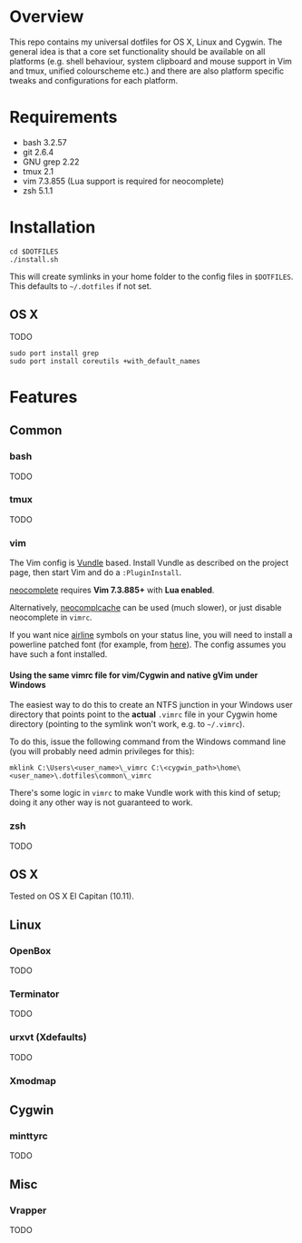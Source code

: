 # Overview

This repo contains my universal dotfiles for OS X, Linux and Cygwin.
The general idea is that a core set functionality should be available on all
platforms (e.g. shell behaviour, system clipboard and mouse support in Vim and
tmux, unified colourscheme etc.) and there are also platform specific
tweaks and configurations for each platform.


# Requirements

- bash 3.2.57
- git 2.6.4
- GNU grep 2.22
- tmux 2.1
- vim 7.3.855 (Lua support is required for neocomplete)
- zsh 5.1.1


# Installation

```
cd $DOTFILES
./install.sh
```

This will create symlinks in your home folder to the config files in
`$DOTFILES`. This defaults to `~/.dotfiles` if not set.


## OS X

TODO

```
sudo port install grep
sudo port install coreutils +with_default_names
```



# Features

## Common

### bash

TODO

### tmux

TODO

### vim

The Vim config is [Vundle](https://github.com/gmarik/Vundle.vim) based.
Install Vundle as described on the project page, then start Vim and do a
`:PluginInstall`.

[neocomplete](https://github.com/Shougo/neocomplete.vim) requires **Vim
7.3.885+** with **Lua enabled**.

Alternatively, [neocomplcache](https://github.com/Shougo/neocomplcache.vim)
can be used (much slower), or just disable neocomplete in `vimrc`.

If you want nice [airline](https://github.com/bling/vim-airline) symbols on
your status line, you will need to install a powerline patched font (for
example, from [here](https://github.com/Lokaltog/powerline-fonts)). The config
assumes you have such a font installed.

#### Using the same vimrc file for vim/Cygwin and native gVim under Windows

The easiest way to do this to create an NTFS junction in your Windows user
directory that points point to the **actual** `.vimrc` file in your Cygwin
home directory (pointing to the symlink won't work, e.g. to `~/.vimrc`).

To do this, issue the following command from the Windows command line (you
will probably need admin privileges for this):

```
mklink C:\Users\<user_name>\_vimrc C:\<cygwin_path>\home\<user_name>\.dotfiles\common\_vimrc
```

There's some logic in `vimrc` to make Vundle work with this kind of setup;
doing it any other way is not guaranteed to work.


### zsh

TODO


## OS X

Tested on OS X El Capitan (10.11).


## Linux

### OpenBox

TODO

### Terminator

TODO

### urxvt (Xdefaults)

TODO

### Xmodmap


## Cygwin

### minttyrc

TODO


## Misc

### Vrapper

TODO

